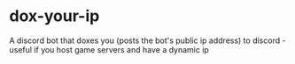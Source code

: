 # dox-your-ip
A discord bot that doxes you (posts the bot's public ip address) to discord - useful if you host game servers and have a dynamic ip
